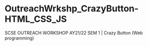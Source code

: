 # OutreachWrkshp_CrazyButton-HTML_CSS_JS
 SCSE OUTREACH WORKSHOP AY21/22 SEM 1 | Crazy Button (Web programming)
